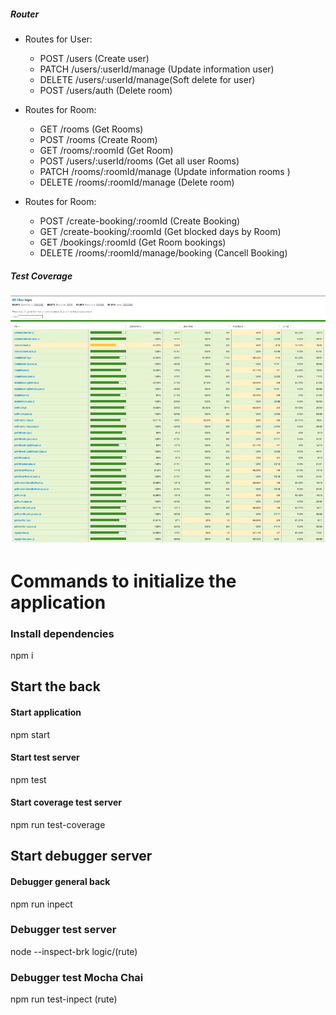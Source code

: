 ##### Router

- Routes for User:
	- POST /users (Create user)
	- PATCH /users/:userId/manage (Update information user)
	- DELETE /users/:userId/manage(Soft delete for user)
	- POST /users/auth (Delete room)
	
- Routes for Room:
	- GET /rooms (Get Rooms)
	- POST /rooms (Create Room)
	- GET /rooms/:roomId (Get Room)
	- POST /users/:userId/rooms (Get all user Rooms)
	- PATCH /rooms/:roomId/manage (Update information rooms )
	- DELETE /rooms/:roomId/manage (Delete room)

- Routes for Room:
	- POST /create-booking/:roomId (Create Booking)
	- GET /create-booking/:roomId (Get blocked days by Room)
	- GET /bookings/:roomId (Get Room bookings)
	- DELETE /rooms/:roomId/manage/booking (Cancell Booking)
	
##### Test Coverage

![](./coverage/Screenshot%202024-08-26%20at%2013.21.23.png)

# Commands to initialize the application

### Install dependencies 

npm i

## Start the back
#### Start application

npm start

#### Start test server

npm test

#### Start coverage test server

npm run test-coverage

## Start debugger server
#### Debugger general back

npm run inpect

### Debugger test server

node --inspect-brk logic/(rute)

### Debugger test Mocha Chai

npm run test-inpect (rute)
